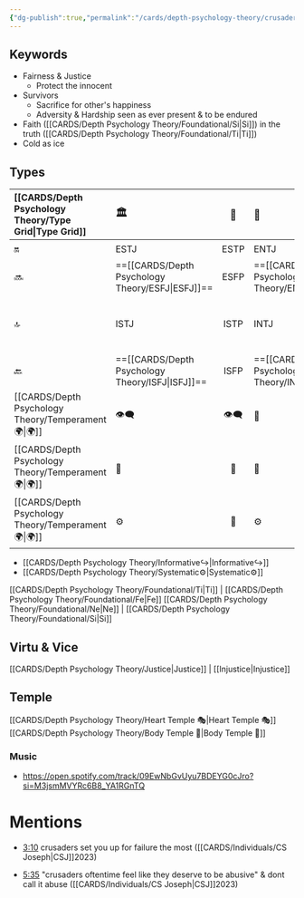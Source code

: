```yaml
---
{"dg-publish":true,"permalink":"/cards/depth-psychology-theory/crusader/","created":"2023-01-04T21:24:57.397+01:00","updated":"2023-04-27T17:29:43.036+02:00"}
---
```



## Keywords
- Fairness & Justice
	-  Protect the innocent
- Survivors
	- Sacrifice for other's happiness
	- Adversity & Hardship seen as ever present & to be endured
- Faith ([[CARDS/Depth Psychology Theory/Foundational/Si\|Si]]) in the truth ([[CARDS/Depth Psychology Theory/Foundational/Ti\|Ti]])
- Cold as ice

## Types 

| [[CARDS/Depth Psychology Theory/Type Grid\|Type Grid]]                     | <font size="4"> 🏛️</font>   |  <font size="4"> 🧰</font>   | <font size="4"> 🔮</font> | <font size="4"> 🦄</font>    | [[CARDS/Depth Psychology Theory/Interaction Style💬\|💬]]                      |   [[CARDS/Depth Psychology Theory/Interaction Style💬\|💬]]                           |   [[CARDS/Depth Psychology Theory/Interaction Style💬\|💬]]                    |
|:-------------------- |:--------------------- |:---------------------:|:------------------------- |:--------------------- |:--------------------- |:-------------------------- |:--------------------- |
| 🔛  | ESTJ       |    ESTP       | ENTJ |ENFJ| ➡️      | 👋       | 🏆     |
| 🔜    |==[[CARDS/Depth Psychology Theory/ESFJ\|ESFJ]]==    | ESFP    |==[[CARDS/Depth Psychology Theory/ENTP\|ENTP]]==               | ENFP           |↪️ | 👋       | 🏃‍♂️ |
| 🔝   | ISTJ             |   ISTP   | INTJ           | INFJ           | [[CARDS/Depth Psychology Theory/Direct➡️\|➡️]]      | [[CARDS/Depth Psychology Theory/Responding🧘‍♂️\|🧘‍♂️]] | [[CARDS/Depth Psychology Theory/Progression🏃\|🚧]] |
| 🔙 |==[[CARDS/Depth Psychology Theory/ISFJ\|ISFJ]]==          | ISFP | ==[[CARDS/Depth Psychology Theory/INTP\|INTP]]==        | INFP          | ↪️ |  🧘‍♂️  | 🏆     |
|  [[CARDS/Depth Psychology Theory/Temperament🌍\|🌍]]                     | 👁️‍🗨️ | 👁️‍🗨️ | 🧲        | 🧲    |                       |                            |                       |
|  [[CARDS/Depth Psychology Theory/Temperament🌍\|🌍]]                     | 🐜 |  🦊  | 🦊     | 🐜                       |                            |                       |
|  [[CARDS/Depth Psychology Theory/Temperament🌍\|🌍]]                     | ⚙️  |  👀   |⚙️      |👀  |                       |                            |                      |

- [[CARDS/Depth Psychology Theory/Informative↪️\|Informative↪️]]
- [[CARDS/Depth Psychology Theory/Systematic⚙️\|Systematic⚙️]]

[[CARDS/Depth Psychology Theory/Foundational/Ti\|Ti]] | [[CARDS/Depth Psychology Theory/Foundational/Fe\|Fe]] 
[[CARDS/Depth Psychology Theory/Foundational/Ne\|Ne]] | [[CARDS/Depth Psychology Theory/Foundational/Si\|Si]]

## Virtu & Vice
[[CARDS/Depth Psychology Theory/Justice\|Justice]] | [[Injustice\|Injustice]]

## Temple 
[[CARDS/Depth Psychology Theory/Heart Temple 🎭\|Heart Temple 🎭]]
[[CARDS/Depth Psychology Theory/Body Temple 🌳\|Body Temple 🌳]]

### Music 
- https://open.spotify.com/track/09EwNbGvUyu7BDEYG0cJro?si=M3jsmMVYRc6B8_YA1RGnTQ

# Mentions 


<div class="transclusion internal-embed is-loaded"><div class="markdown-embed">



- [3:10](https://www.youtube.com/watch?v=keNewFwXxM8&t=190s) crusaders set you up for failure the most ([[CARDS/Individuals/CS Joseph\|CSJ]]2023) 

</div></div>


<div class="transclusion internal-embed is-loaded"><div class="markdown-embed">



- [5:35](https://www.youtube.com/watch?v=keNewFwXxM8&t=335s) "crusaders oftentime feel like they deserve to be abusive" & dont call it abuse ([[CARDS/Individuals/CS Joseph\|CSJ]]2023) 

</div></div>

